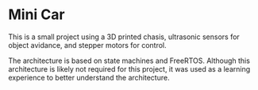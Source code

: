 # Mini Car

This is a small project using a 3D printed chasis, ultrasonic sensors for object avidance, and stepper motors for control. 

The architecture is based on state machines and FreeRTOS. Although this architecture is likely not required for this project, it was used as a learning experience to
better understand the architecture.
